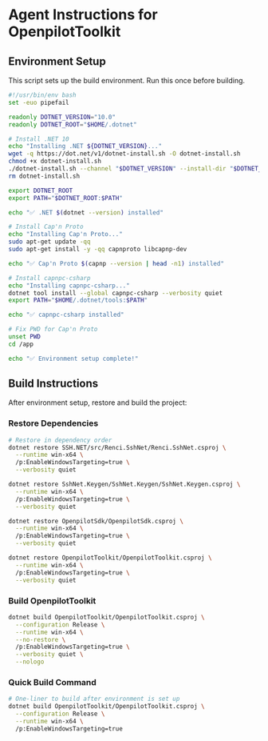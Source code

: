# Agent Instructions for OpenpilotToolkit

## Environment Setup

This script sets up the build environment. Run this once before building.
```bash
#!/usr/bin/env bash
set -euo pipefail

readonly DOTNET_VERSION="10.0"
readonly DOTNET_ROOT="$HOME/.dotnet"

# Install .NET 10
echo "Installing .NET ${DOTNET_VERSION}..."
wget -q https://dot.net/v1/dotnet-install.sh -O dotnet-install.sh
chmod +x dotnet-install.sh
./dotnet-install.sh --channel "$DOTNET_VERSION" --install-dir "$DOTNET_ROOT" --no-path
rm dotnet-install.sh

export DOTNET_ROOT
export PATH="$DOTNET_ROOT:$PATH"

echo "✅ .NET $(dotnet --version) installed"

# Install Cap'n Proto
echo "Installing Cap'n Proto..."
sudo apt-get update -qq
sudo apt-get install -y -qq capnproto libcapnp-dev

echo "✅ Cap'n Proto $(capnp --version | head -n1) installed"

# Install capnpc-csharp
echo "Installing capnpc-csharp..."
dotnet tool install --global capnpc-csharp --verbosity quiet
export PATH="$HOME/.dotnet/tools:$PATH"

echo "✅ capnpc-csharp installed"

# Fix PWD for Cap'n Proto
unset PWD
cd /app

echo "✅ Environment setup complete!"
```

## Build Instructions

After environment setup, restore and build the project:

### Restore Dependencies
```bash
# Restore in dependency order
dotnet restore SSH.NET/src/Renci.SshNet/Renci.SshNet.csproj \
  --runtime win-x64 \
  /p:EnableWindowsTargeting=true \
  --verbosity quiet

dotnet restore SshNet.Keygen/SshNet.Keygen/SshNet.Keygen.csproj \
  --runtime win-x64 \
  /p:EnableWindowsTargeting=true \
  --verbosity quiet

dotnet restore OpenpilotSdk/OpenpilotSdk.csproj \
  --runtime win-x64 \
  /p:EnableWindowsTargeting=true \
  --verbosity quiet

dotnet restore OpenpilotToolkit/OpenpilotToolkit.csproj \
  --runtime win-x64 \
  /p:EnableWindowsTargeting=true \
  --verbosity quiet
```

### Build OpenpilotToolkit
```bash
dotnet build OpenpilotToolkit/OpenpilotToolkit.csproj \
  --configuration Release \
  --runtime win-x64 \
  --no-restore \
  /p:EnableWindowsTargeting=true \
  --verbosity quiet \
  --nologo
```

### Quick Build Command
```bash
# One-liner to build after environment is set up
dotnet build OpenpilotToolkit/OpenpilotToolkit.csproj \
  --configuration Release \
  --runtime win-x64 \
  /p:EnableWindowsTargeting=true
```
